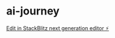 # ai-journey

[Edit in StackBlitz next generation editor ⚡️](https://stackblitz.com/~/github.com/ttecles/ai-journey)